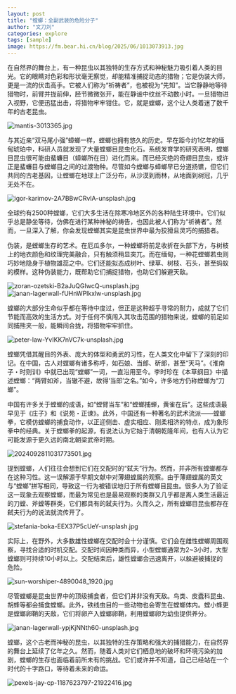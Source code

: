 ```yaml
---
layout: post
title: "螳螂：全副武装的危险分子"
author: "文刀刘"
categories: explore
tags: [sample]
image: https://fm.bear.hi.cn/blog/2025/06/1013073913.jpg
---
```


在自然界的舞台上，有一种昆虫以其独特的生存方式和神秘魅力吸引着人类的目光。它的眼睛对色彩和形状毫无察觉，却能精准捕捉动态的猎物；它是伪装大师，更是一流的伏击高手。它被人们称为“祈祷者”，也被视为“先知”。当它静静地等待猎物时，前臂并拢前伸，胫节微微张开，能在静谧中纹丝不动数小时。一旦猎物进入视野，它便迅猛出击，将猎物牢牢钳住。它，就是螳螂，这个让人类着迷了数千年的古老昆虫。

![mantis-3013365.jpg][1]

与其近亲“双马尾小强”蟑螂一样，螳螂也拥有悠久的历史。早在距今约1亿年的缅甸琥珀中，科研人员就发现了大量螳螂目昆虫化石。系统发育学的研究表明，螳螂目昆虫很可能由蜚蠊目（蟑螂所在目）进化而来。而已经灭绝的奇翅目昆虫，或许正是蜚蠊目与螳螂目之间的过渡物种。尽管如今螳螂与蟑螂早已分道扬镳，但它们共同的古老基因，让螳螂在地球上广泛分布，从沙漠到雨林，从地面到树冠，几乎无处不在。

![igor-karimov-2A7BBwCRvlA-unsplash.jpg][2]

全球约有2500种螳螂，它们大多生活在除寒冷地区外的各种陆生环境中。它们似乎总是静坐等待，仿佛在进行某种神秘的祷告，也因此被人们称为“祈祷者”。然而，一旦深入了解，你会发现螳螂其实是昆虫世界中最为狡猾且灵巧的捕猎者。

伪装，是螳螂生存的艺术。在厄瓜多尔，一种螳螂将前足收折在头部下方，与树枝上的地衣颜色和纹理完美融合，只有触须稍显突兀。而在缅甸，一种花螳螂若虫则巧妙地隐身于植物雄蕊之中。它们还能拟态成树叶、绿草、树枝、石头，甚至蚂蚁的模样。这种伪装能力，既帮助它们捕捉猎物，也助它们躲避天敌。

![zoran-ozetski-B2aJuQGIwcQ-unsplash.jpg][3]
![janan-lagerwall-fUHnWPlkxlw-unsplash.jpg][4]

螳螂的大部分生命似乎都在等待中度过，但正是这种超乎寻常的耐力，成就了它们节能而高效的生活方式。对于任何不慎闯入其攻击范围的猎物来说，螳螂的前足如同捕熊夹一般，能瞬间合拢，将猎物牢牢抓住。

![peter-law-YvIKK7nVC7k-unsplash.jpg][5]

螳螂凭借其醒目的外表、庞大的体型和勇武的习性，在人类文化中留下了深刻的印记。在中国，古人对螳螂有诸多称呼，如石娘、当郎、斫郎，甚至“天马”。《淮南子・时则训》中就已出现“螳螂”一词，一直沿用至今。李时珍在《本草纲目》中描述螳螂：“两臂如斧，当辙不避，故得‘当郎’之名。”如今，许多地方仍称螳螂为“刀螂”。

中国有许多关于螳螂的成语，如“螳臂当车”和“螳螂捕蝉，黄雀在后”。这些成语最早见于《庄子》和《说苑・正谏》。此外，中国还有一种著名的武术流派——螳螂拳，它模仿螳螂的捕食动作，以正迎侧击、虚实相应、刚柔相济的特点，成为象形拳中的经典。关于螳螂拳的起源，有说法认为它始于清朝乾隆年间，也有人认为它可能发源于更久远的南北朝梁武帝时期。

![2024092811031773501.jpg][6]

提到螳螂，人们往往会想到它们在交配时的“弑夫”行为。然而，并非所有螳螂都存在这种习性。这一误解源于早期文献中对薄翅螳属的观察。由于薄翅螳属的英文与“螳螂”拼写相同，导致这一行为被错误地归于所有螳螂目昆虫。很多人为了验证这一现象去观察螳螂，而最为常见也是最易观察的类群又几乎都是离人类生活最近的刀螳、斧螳等群类，它们都具有的弑夫行为。久而久之，所有螳螂目昆虫都存在弑夫行为的说法就流传开了。

![stefania-boka-EEX37P5cUeY-unsplash.jpg][7]

实际上，在野外，大多数雄性螳螂在交配时会十分谨慎。它们会在雌性螳螂周围观察，寻找合适的时机交配。交配时间因种类而异，小型螳螂通常为2~3小时，大型螳螂则可持续10小时以上。交配结束后，雄性螳螂会迅速离开，以躲避被捕捉的危险。

![sun-worshiper-4890048_1920.jpg][8]

尽管螳螂是昆虫世界中的顶级捕食者，但它们并非没有天敌。鸟类、皮蠹科昆虫、胡蜂等都会捕食螳螂。此外，铁线虫目的一些动物也会寄生在螳螂体内。螳小蜂更是螳螂卵鞘的天敌，它们将卵产入螳螂卵鞘，利用螳螂卵为幼虫提供养分。

![janan-lagerwall-ypjKjNNth60-unsplash.jpg][9]

螳螂，这个古老而神秘的昆虫，以其独特的生存策略和强大的捕猎能力，在自然界的舞台上延续了亿年之久。然而，随着人类对它们栖息地的破坏和环境污染的加剧，螳螂的生存也面临着前所未有的挑战。它们或许并不知道，自己已经站在一个时代的十字路口，等待着未来的命运。

![pexels-jay-cp-1187623797-21922416.jpg][10]


  [1]: https://fm.bear.hi.cn/blog/2025/06/4099300519.jpg
  [2]: https://fm.bear.hi.cn/blog/2025/06/2577298352.jpg
  [3]: https://fm.bear.hi.cn/blog/2025/06/1013073913.jpg
  [4]: https://fm.bear.hi.cn/blog/2025/06/2289244426.jpg
  [5]: https://fm.bear.hi.cn/blog/2025/06/2306003387.jpg
  [6]: https://fm.bear.hi.cn/blog/2025/06/1073116496.jpg
  [7]: https://fm.bear.hi.cn/blog/2025/06/2001318001.jpg
  [8]: https://fm.bear.hi.cn/blog/2025/06/3200706058.jpg
  [9]: https://fm.bear.hi.cn/blog/2025/06/3871354674.jpg
  [10]: https://fm.bear.hi.cn/blog/2025/06/1123831411.jpg